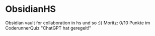# ObsidianHS
Obsidian vault for collaboration in hs und so :))
Moritz: 0/10 Punkte im CoderunnerQuiz
"ChatGPT hat geregelt!"